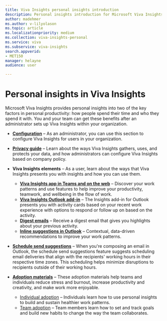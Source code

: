 ```yaml
---
title: Viva Insights personal insights introduction
description: Personal insights introduction for Microsoft Viva Insights 
author: madehmer
ms.author: v-lilyolason
ms.topic: article
ms.localizationpriority: medium 
ms.collection: viva-insights-personal 
ms.service: viva 
ms.subservice: viva-insights 
search.appverid: 
- MET150 
manager: helayne
audience: user

---
```


# Personal insights in Viva Insights

Microsoft Viva Insights provides personal insights into two of the key factors in personal productivity: how people spend their time and who they spend it with. You and your team can get these benefits after an administrator sets up Viva Insights within your organization.

* [**Configuration**](../personal/setup/configure.md) &ndash; As an administrator, you can use this section to configure Viva Insights for users in your organization.

* [**Privacy guide**](../personal/overview/privacy-guide-users.md) &ndash; Learn about the ways Viva Insights gathers, uses, and protects your data, and how administrators can configure Viva Insights based on company policy.
  
* **Viva Insights elements** &ndash; As a user, learn about the ways that Viva Insights presents you with insights and how you can use them.
  * [**Viva Insights app in Teams and on the web**](../personal/teams/viva-insights-home.md) &ndash; Discover your work patterns and use features to help improve your productivity, teamwork, and wellbeing in the flow of work.
  * [**Viva Insights Outlook add-in**](../personal/use/add-in.md) &ndash; The Insights add-in for Outlook presents you with activity cards based on your recent work experience with options to respond or follow up on based on the activity.
  * [**Digest emails**](../personal/use/email-digests-3.md) &ndash; Receive a digest email that gives you highlights about your previous activity.
  * [**Inline suggestions in Outlook**](../personal/use/mya-notifications.md) &ndash; Contextual, data-driven recommendations to improve your work patterns.
* [**Schedule send suggestions**](../personal/use/schedule-send.md) &ndash; When you're composing an email in Outlook, the schedule send suggestions feature suggests scheduling email deliveries that align with the recipients' working hours in their respective time zones. This scheduling helps minimize disruptions to recipients outside of their working hours.
* [**Adoption materials**](../personal/use/MyA-Adoption/Adopt-myanalytics.md) &ndash; These adoption materials help teams and individuals reduce stress and burnout, increase productivity and creativity, and make work more enjoyable.

  * [Individual adoption](../personal/use/MyA-Adoption/Indiv-adopt-get-started.md) &ndash; Individuals learn how to use personal insights to build and sustain healthier work patterns.
  * [Team adoption](../personal/use/MyA-Adoption/Team-adopt-intro.md) &ndash; Team members learn how to set and track goals and build new habits to change the way the team collaborates.
